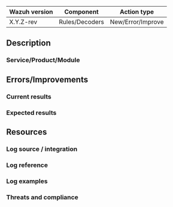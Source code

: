 
|Wazuh version| Component | Action type |
|---| --- | --- |
| X.Y.Z-rev | Rules/Decoders | New/Error/Improve |

<!--
This template reflects sections that must be included in new issues
Contributions from the community are really appreciated. If this is the case, please add the
"contribution" to properly track the issue.
-->

## Description
<!-- Add a detailed description of your issue -->
<!-- Detail the reason that motivates this proposed change on the ruleset -->

### Service/Product/Module
<!-- Add a description of the service that you are targeting with the ruleset, indicating vendor and/or module if available -->
<!-- Add any URL or doc related to service and/or vendor/module -->


## Errors/Improvements
### Current results
<!--  Include current results -->

### Expected results
<!--  Include expected results -->

## Resources
### Log source / integration
<!-- Especify where the logs come from and/or if integration is required-->

### Log reference
<!-- Add any URL or doc related to log format -->
<!-- Add any URL or doc related to log events -->

### Log examples
<!-- Add any logs examples available -->

### Threats and compliance
<!-- We analyze in search of applicable threats (MITRE) and add  applicable commpliance (PCI DSS, GDPR) -->
<!-- Optionally list specific threats and compliance to be covered if desired -->
<!-- Include any related URL or documentation -->
